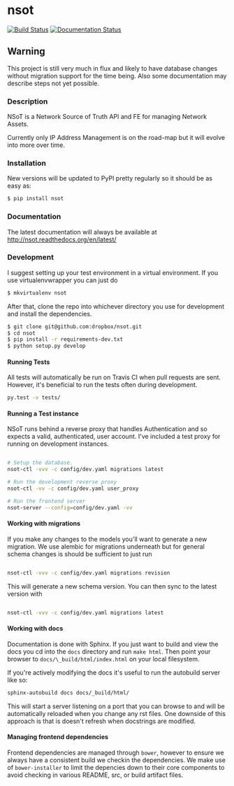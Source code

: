 # nsot

[![Build Status](https://travis-ci.org/dropbox/nsot.png?branch=master)](https://travis-ci.org/dropbox/nsot)
[![Documentation Status](https://readthedocs.org/projects/nsot/badge/?version=latest)](https://readthedocs.org/projects/nsot/?badge=latest)

## Warning

This project is still very much in flux and likely to have database changes without
migration support for the time being. Also some documentation may describe steps not yet possible.

### Description

NSoT is a Network Source of Truth API and FE for managing Network Assets.

Currently only IP Address Management is on the road-map but it will evolve
into more over time.


### Installation

New versions will be updated to PyPI pretty regularly so it should be as easy
as:

```bash
$ pip install nsot
```

### Documentation

The latest documentation will always be available at http://nsot.readthedocs.org/en/latest/

### Development

I suggest setting up your test environment in a virtual environment. If you use
virtualenvwrapper you can just do

```bash
$ mkvirtualenv nsot
```

After that, clone the repo into whichever directory you use for development
and install the dependencies.

```bash
$ git clone git@github.com:dropbox/nsot.git
$ cd nsot
$ pip install -r requirements-dev.txt
$ python setup.py develop
```
#### Running Tests
All tests will automatically be run on Travis CI when pull requests are sent.
However, it's beneficial to run the tests often during development.

```bash
py.test -v tests/
```

#### Running a Test instance

NSoT runs behind a reverse proxy that handles Authentication and so expects
a valid, authenticated, user account. I've included a test proxy for running
on development instances.

```bash

# Setup the database.
nsot-ctl -vvv -c config/dev.yaml migrations latest

# Run the development reverse proxy
nsot-ctl -vv -c config/dev.yaml user_proxy

# Run the frontend server
nsot-server --config=config/dev.yaml -vv

```

#### Working with migrations

If you make any changes to the models you'll want to generate a new migration.
We use alembic for migrations underneath but for general schema changes is
should be sufficient to just run

```bash

nsot-ctl -vvv -c config/dev.yaml migrations revision

```

This will generate a new schema version. You can then sync to the latest version
with

```bash

nsot-ctl -vvv -c config/dev.yaml migrations latest

```

#### Working with docs

Documentation is done with Sphinx. If you just want to build and view the docs you
cd into the `docs` directory and run `make html`. Then point your browser to
`docs/\_build/html/index.html` on your local filesystem.

If you're actively modifying the docs it's useful to run the autobuild server like
so:

```bash
sphinx-autobuild docs docs/_build/html/
```

This will start a server listening on a port that you can browse to and will
be automatically reloaded when you change any rst files. One downside of this
approach is that is doesn't refresh when docstrings are modified.

#### Managing frontend dependencies

Frontend dependencies are managed through `bower`, however to ensure we always have
a consistent build we checkin the dependencies. We make use of `bower-installer` to
limit the depencies down to their core components to avoid checking in various
README, src, or build artifact files.
